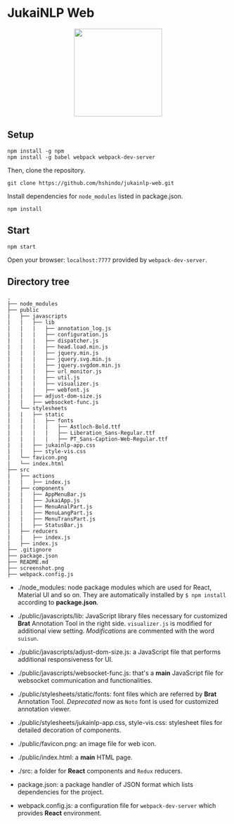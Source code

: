 # JukaiNLP Web
<p align="center"><img src="https://github.com/hshindo/jukainlp-web/blob/master/jukainlp-web.png" width="200"></p>

## Setup
```
npm install -g npm
npm install -g babel webpack webpack-dev-server
```

Then, clone the repository.
```
git clone https://github.com/hshindo/jukainlp-web.git
```

Install dependencies for `node_modules` listed in package.json.
```
npm install
```

## Start
```
npm start
```
Open your browser: `localhost:7777` provided by `webpack-dev-server`.

## Directory tree
```
.
├── node_modules
├── public
|   ├── javascripts
|   |   ├── lib
|   |   |   ├── annotation_log.js
|   |   |   ├── configuration.js
|   |   |   ├── dispatcher.js
|   |   |   ├── head.load.min.js
|   |   |   ├── jquery.min.js
|   |   |   ├── jquery.svg.min.js
|   |   |   ├── jquery.svgdom.min.js
|   |   |   ├── url_monitor.js
|   |   |   ├── util.js
|   |   |   ├── visualizer.js
|   |   |   ├── webfont.js
|   |   ├── adjust-dom-size.js
|   |   ├── websocket-func.js
|   └── stylesheets
|   |   ├── static
|   |   |   ├── fonts
|   |   |   |   ├── Astloch-Bold.ttf
|   |   |   |   ├── Liberation_Sans-Regular.ttf
|   |   |   |   ├── PT_Sans-Caption-Web-Regular.ttf
|   |   ├── jukainlp-app.css
|   |   ├── style-vis.css
|   └── favicon.png
|   └── index.html
├── src
|   ├── actions
|   |   ├── index.js
|   ├── components
|   |   ├── AppMenuBar.js
|   |   ├── JukaiApp.js
|   |   ├── MenuAnalPart.js
|   |   ├── MenuLangPart.js
|   |   ├── MenuTransPart.js
|   |   ├── StatusBar.js
|   ├── reducers
|   |   ├── index.js
|   ├── index.js
├── .gitignore
├── package.json
├── README.md
├── screenshot.png
├── webpack.config.js
```

- ./node_modules: node package modules which are used for React, Material UI and so on. They are automatically installed by `$ npm install` according to **package.json**.

- ./public/javascripts/lib: JavaScript library files necessary for customized **Brat** Annotation Tool in the right side. `visualizer.js` is modified for additional view setting. *Modifications* are commented with the word `suisun`.

- ./public/javascripts/adjust-dom-size.js: a JavaScript file that performs additional responsiveness for UI.

- ./public/javascripts/websocket-func.js: that's a **main** JavaScript file for websocket communication and functionalities.

- ./public/stylesheets/static/fonts: font files which are referred by **Brat** Annotation Tool. *Deprecated* now as `Noto` font is used for customized annotation viewer.

- ./public/stylesheets/jukainlp-app.css, style-vis.css: stylesheet files for detailed decoration of components.

- ./public/favicon.png: an image file for web icon.

- ./public/index.html: a **main** HTML page.

- ./src: a folder for **React** components and `Redux` reducers.

- package.json:  a package handler of JSON format which lists dependencies for the project.

- webpack.config.js: a configuration file for `webpack-dev-server` which provides **React** environment.
